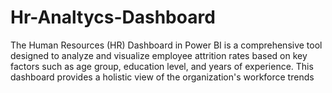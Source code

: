 # Hr-Analtycs-Dashboard
The Human Resources (HR) Dashboard in Power BI is a comprehensive tool designed to analyze and visualize employee attrition rates based on key factors such as age group, education level, and years of experience. This dashboard provides a holistic view of the organization's workforce trends

